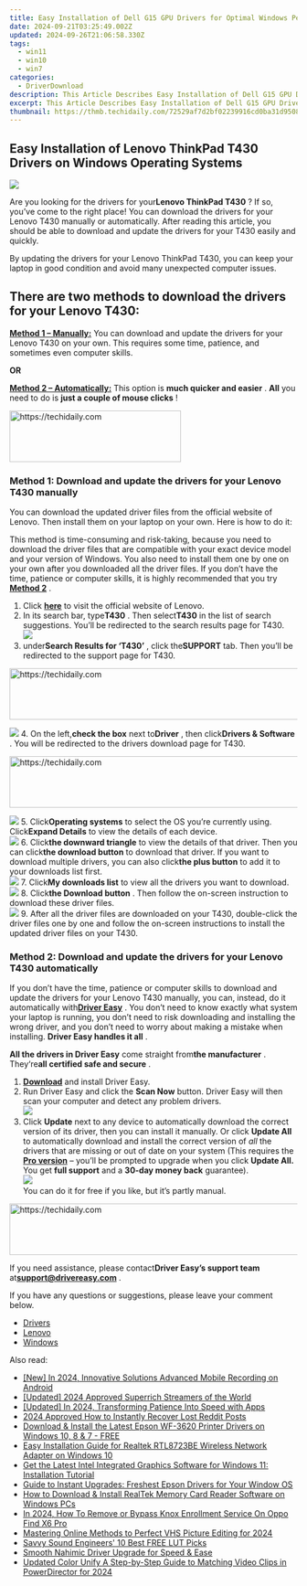 ```yaml
---
title: Easy Installation of Dell G15 GPU Drivers for Optimal Windows Performance
date: 2024-09-21T03:25:49.002Z
updated: 2024-09-26T21:06:58.330Z
tags:
  - win11
  - win10
  - win7
categories:
  - DriverDownload
description: This Article Describes Easy Installation of Dell G15 GPU Drivers for Optimal Windows Performance
excerpt: This Article Describes Easy Installation of Dell G15 GPU Drivers for Optimal Windows Performance
thumbnail: https://thmb.techidaily.com/72529af7d2bf02239916cd0ba31d950846919ac8ac9ff5b071dc373f5d27eae7.jpg
---
```


## Easy Installation of Lenovo ThinkPad T430 Drivers on Windows Operating Systems

![](https://images.drivereasy.com/wp-content/uploads/2018/11/Snap642-300x219.png)

 Are you looking for the drivers for your**Lenovo ThinkPad T430** ? If so, you’ve come to the right place! You can download the drivers for your Lenovo T430 manually or automatically. After reading this article, you should be able to download and update the drivers for your T430 easily and quickly.

 By updating the drivers for your Lenovo ThinkPad T430, you can keep your laptop in good condition and avoid many unexpected computer issues.

## **There are two methods to download the drivers for your Lenovo T430:**

[**Method 1 – Manually:**](https://tools.techidaily.com/drivereasy/download/) You can download and update the drivers for your Lenovo T430 on your own. This requires some time, patience, and sometimes even computer skills.

**OR**

[**Method 2 – Automatically:**](https://tools.techidaily.com/drivereasy/download/) This option is **much quicker and easier** . **All**   you need to do is **just a couple of mouse clicks** !

<!-- affiliate ads begin -->
<a href="https://aligracehair.sjv.io/c/5597632/1896505/19272" target="_top" id="1896505">
  <img src="//a.impactradius-go.com/display-ad/19272-1896505" border="0" alt="https://techidaily.com" width="300" height="90"/>
</a>
<img height="0" width="0" src="https://aligracehair.sjv.io/i/5597632/1896505/19272" style="position:absolute;visibility:hidden;" border="0" />
<!-- affiliate ads end -->

### Method 1: Download and update the drivers for your Lenovo T430 manually

 You can download the updated driver files from the official website of Lenovo. Then install them on your laptop on your own. Here is how to do it:

 This method is time-consuming and risk-taking, because you need to download the driver files that are compatible with your exact device model and your version of Windows. You also need to install them one by one on your own after you downloaded all the driver files. If you don’t have the time, patience or computer skills, it is highly recommended that you try [**Method 2**](https://tools.techidaily.com/drivereasy/download/) .

1. Click **[here](https://shop-links.co/link/?exclusive=1&publisher_slug=itechdaily19598&url=https%3A%2F%2Fwww.lenovo.com%2Fus%2Fen%2F)**  to visit the official website of Lenovo.
2. In its search bar, type**T430** . Then select**T430** in the list of search suggestions. You’ll be redirected to the search results page for T430.  
![](https://images.drivereasy.com/wp-content/uploads/2018/11/Snap644.png)
3. under**Search Results for ‘T430’** , click the**SUPPORT** tab. Then you’ll be redirected to the support page for T430.  

<!-- affiliate ads begin -->
<a href="https://appsumo.8odi.net/c/5597632/2075472/7443" target="_top" id="2075472">
  <img src="//a.impactradius-go.com/display-ad/7443-2075472" border="0" alt="https://techidaily.com" width="728" height="90"/>
</a>
<img height="0" width="0" src="https://appsumo.8odi.net/i/5597632/2075472/7443" style="position:absolute;visibility:hidden;" border="0" />
<!-- affiliate ads end -->

![](https://images.drivereasy.com/wp-content/uploads/2018/11/Snap645.png)
4. On the left,**check the box** next to**Driver** , then click**Drivers & Software** . You will be redirected to the drivers download page for T430.  

<!-- affiliate ads begin -->
<a href="https://imp.i357552.net/c/5597632/1001446/11832" target="_top" id="1001446">
  <img src="//a.impactradius-go.com/display-ad/11832-1001446" border="0" alt="https://techidaily.com" width="728" height="90"/>
</a>
<img height="0" width="0" src="https://imp.i357552.net/i/5597632/1001446/11832" style="position:absolute;visibility:hidden;" border="0" />
<!-- affiliate ads end -->

![](https://images.drivereasy.com/wp-content/uploads/2018/11/Snap646.png)
5. Click**Operating systems** to select the OS you’re currently using. Click**Expand Details** to view the details of each device.  
![](https://images.drivereasy.com/wp-content/uploads/2018/11/Snap647.png)
6. Click**the downward triangle** to view the details of that driver. Then you can click**the download button** to download that driver. If you want to download multiple drivers, you can also click**the plus button** to add it to your downloads list first.  
![](https://images.drivereasy.com/wp-content/uploads/2018/11/Snap649.png)
7. Click**My downloads list** to view all the drivers you want to download.  
![](https://images.drivereasy.com/wp-content/uploads/2018/11/Snap650.png)
8. Click**the Download button** . Then follow the on-screen instruction to download these driver files.  
![](https://images.drivereasy.com/wp-content/uploads/2018/11/Snap651.png)
9. After all the driver files are downloaded on your T430, double-click the driver files one by one and follow the on-screen instructions to install the updated driver files on your T430.

### Method 2: Download and update the drivers for your Lenovo T430 automatically

 If you don’t have the time, patience or computer skills to download and update the drivers for your Lenovo T430 manually, you can, instead, do it automatically with[**Driver Easy**](https://tools.techidaily.com/drivereasy/download/) .  You don’t need to know exactly what system your laptop is running, you don’t need to risk downloading and installing the wrong driver, and you don’t need to worry about making a mistake when installing. **Driver Easy handles it all** .

**All the drivers in Driver Easy** come straight from**the manufacturer** . They‘re**all certified safe and secure** .

1. **[Download](https://tools.techidaily.com/drivereasy/download/)**  and install Driver Easy.
2. Run Driver Easy and click the **Scan Now**  button. Driver Easy will then scan your computer and detect any problem drivers.  
![](https://images.drivereasy.com/wp-content/uploads/2018/11/Snap652.png)
3. Click **Update**  next to any device to automatically download the correct version of its driver, then you can install it manually. Or click **Update All**  to automatically download and install the correct version of _all_  the drivers that are missing or out of date on your system (This requires the **[Pro version](https://tools.techidaily.com/drivereasy/download/)**  – you’ll be prompted to upgrade when you click **Update All.** You get **full support**  and a **30-day money back**  guarantee).  
![](https://images.drivereasy.com/wp-content/uploads/2018/11/Snap653.png)  
 You can do it for free if you like, but it’s partly manual.  

<!-- affiliate ads begin -->
<a href="https://appsumo.8odi.net/c/5597632/2118306/7443" target="_top" id="2118306">
  <img src="//a.impactradius-go.com/display-ad/7443-2118306" border="0" alt="https://techidaily.com" width="728" height="90"/>
</a>
<img height="0" width="0" src="https://appsumo.8odi.net/i/5597632/2118306/7443" style="position:absolute;visibility:hidden;" border="0" />
<!-- affiliate ads end -->

 If you need assistance, please contact**Driver Easy’s support team** at[**support@drivereasy.com**](https://tools.techidaily.com/drivereasy/download/) .

 If you have any questions or suggestions, please leave your comment below.

* [Drivers](https://tools.techidaily.com/drivereasy/download/)
* [Lenovo](https://tools.techidaily.com/drivereasy/download/)
* [Windows](https://tools.techidaily.com/drivereasy/download/)

<ins class="adsbygoogle"
     style="display:block"
     data-ad-format="autorelaxed"
     data-ad-client="ca-pub-7571918770474297"
     data-ad-slot="1223367746"></ins>

<ins class="adsbygoogle"
     style="display:block"
     data-ad-client="ca-pub-7571918770474297"
     data-ad-slot="8358498916"
     data-ad-format="auto"
     data-full-width-responsive="true"></ins>

<span class="atpl-alsoreadstyle">Also read:</span>
<div><ul>
<li><a href="https://screen-mirroring-recording.techidaily.com/new-in-2024-innovative-solutions-advanced-mobile-recording-on-android/"><u>[New] In 2024, Innovative Solutions Advanced Mobile Recording on Android</u></a></li>
<li><a href="https://youtube-lab.techidaily.com/ed-2024-approved-superrich-streamers-of-the-world/"><u>[Updated] 2024 Approved Superrich Streamers of the World</u></a></li>
<li><a href="https://article-files.techidaily.com/updated-in-2024-transforming-patience-into-speed-with-apps/"><u>[Updated] In 2024, Transforming Patience Into Speed with Apps</u></a></li>
<li><a href="https://article-knowledge.techidaily.com/2024-approved-how-to-instantly-recover-lost-reddit-posts/"><u>2024 Approved How to Instantly Recover Lost Reddit Posts</u></a></li>
<li><a href="https://hardware-help.techidaily.com/download-and-install-the-latest-epson-wf-3620-printer-drivers-on-windows-10-8-and-7-free/"><u>Download & Install the Latest Epson WF-3620 Printer Drivers on Windows 10, 8 & 7 - FREE</u></a></li>
<li><a href="https://hardware-help.techidaily.com/easy-installation-guide-for-realtek-rtl8723be-wireless-network-adapter-on-windows-10/"><u>Easy Installation Guide for Realtek RTL8723BE Wireless Network Adapter on Windows 10</u></a></li>
<li><a href="https://hardware-help.techidaily.com/get-the-latest-intel-integrated-graphics-software-for-windows-11-installation-tutorial/"><u>Get the Latest Intel Integrated Graphics Software for Windows 11: Installation Tutorial</u></a></li>
<li><a href="https://hardware-help.techidaily.com/1722965231080-guide-to-instant-upgrades-freshest-epson-drivers-for-your-window-os/"><u>Guide to Instant Upgrades: Freshest Epson Drivers for Your Window OS</u></a></li>
<li><a href="https://hardware-help.techidaily.com/how-to-download-and-install-realtek-memory-card-reader-software-on-windows-pcs/"><u>How to Download & Install RealTek Memory Card Reader Software on Windows PCs</u></a></li>
<li><a href="https://easy-unlock-android.techidaily.com/in-2024-how-to-remove-or-bypass-knox-enrollment-service-on-oppo-find-x6-pro-by-drfone-android/"><u>In 2024, How To Remove or Bypass Knox Enrollment Service On Oppo Find X6 Pro</u></a></li>
<li><a href="https://fox-helps.techidaily.com/mastering-online-methods-to-perfect-vhs-picture-editing-for-2024/"><u>Mastering Online Methods to Perfect VHS Picture Editing for 2024</u></a></li>
<li><a href="https://extra-lessons.techidaily.com/savvy-sound-engineers-10-best-free-lut-picks/"><u>Savvy Sound Engineers' 10 Best FREE LUT Picks</u></a></li>
<li><a href="https://hardware-help.techidaily.com/smooth-nahimic-driver-upgrade-for-speed-and-ease/"><u>Smooth Nahimic Driver Upgrade for Speed & Ease</u></a></li>
<li><a href="https://ai-driven-video-production.techidaily.com/updated-color-unify-a-step-by-step-guide-to-matching-video-clips-in-powerdirector-for-2024/"><u>Updated Color Unify A Step-by-Step Guide to Matching Video Clips in PowerDirector for 2024</u></a></li>
</ul></div>

